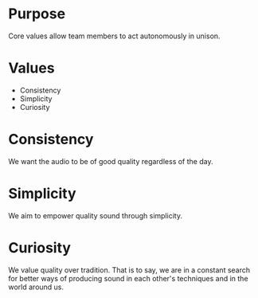 # Purpose

Core values allow team members to act autonomously in unison.

# Values

- Consistency
- Simplicity
- Curiosity

# Consistency

We want the audio to be of good quality regardless of the day.

# Simplicity

We aim to empower quality sound through simplicity.

# Curiosity

We value quality over tradition. That is to say, we are in a constant search for better ways of producing sound in each other's techniques and in the world around us.
